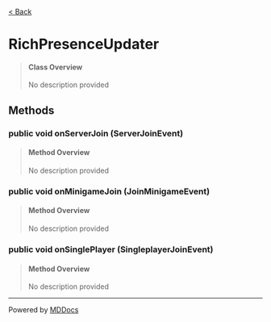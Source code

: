 [< Back](README.md)
# RichPresenceUpdater #
>#### Class Overview ####
>No description provided
## Methods ##
### public void onServerJoin (ServerJoinEvent) ###
>#### Method Overview ####
>No description provided
>
### public void onMinigameJoin (JoinMinigameEvent) ###
>#### Method Overview ####
>No description provided
>
### public void onSinglePlayer (SingleplayerJoinEvent) ###
>#### Method Overview ####
>No description provided
>

---
Powered by [MDDocs](https://github.com/VRCube/MDDocs)